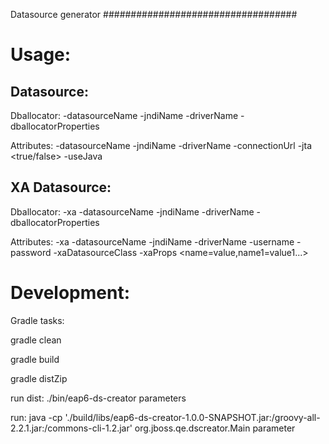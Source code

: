Datasource generator
###################################

Usage:
====================

Datasource:
-------------
Dballocator:
 -datasourceName <name> -jndiName <name> -driverName <driver> -dballocatorProperties <path>

Attributes:
-datasourceName <name> -jndiName <name> -driverName <driver> -connectionUrl <jdbc url> -jta <true/false> -useJava

XA Datasource:
-------------
Dballocator:
 -xa -datasourceName <name> -jndiName <name> -driverName <driver> -dballocatorProperties <path>

Attributes:
-xa -datasourceName <name> -jndiName <name> -driverName <driver> -username <username> -password <password> -xaDatasourceClass <xa-datasource-class> -xaProps <name=value,name1=value1...>

Development:
====================

Gradle tasks:

gradle clean

gradle build

gradle distZip

run dist:
./bin/eap6-ds-creator parameters

run:
java -cp './build/libs/eap6-ds-creator-1.0.0-SNAPSHOT.jar:<path-to>/groovy-all-2.2.1.jar:<path-to>/commons-cli-1.2.jar'  org.jboss.qe.dscreator.Main parameter


